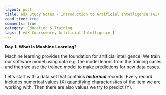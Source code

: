 ```yaml
---
layout: post
title: edX Study Notes - Introduction to Artificial Intelligence (AI)
read_time: true  
comments: true
category: Education & Training
tags: [ edX Courseware, Artificial Intelligence ]
---
```


**Day 1: What is Machine Learning?**

Machine learning provides the foundation for artificial intelligence. We train our software model using data e.g. the model learns from the training cases and then we use the trained model to make predictions for new data cases.

Let's start with a data set that contains ***historical*** records. Every record includes numerical values (X) quantifying characteristics of the item we are working with. 
Then there are also values we try to predict (Y). 



